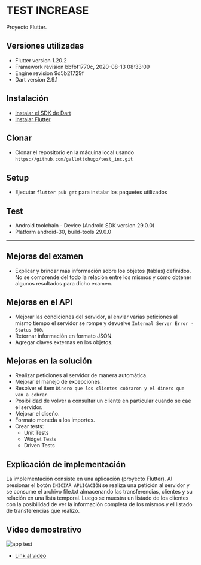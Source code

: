 # TEST INCREASE

Proyecto Flutter.

## Versiones utilizadas
- Flutter version 1.20.2
- Framework revision bbfbf1770c, 2020-08-13 08:33:09
- Engine revision 9d5b21729f
- Dart version 2.9.1

## Instalación
- [Instalar el SDK de Dart](https://dart.dev/get-dart)
- [Instalar Flutter](https://flutter.dev/docs/get-started/install)

## Clonar
- Clonar el repositorio en la máquina local usando `https://github.com/gallottohugo/test_inc.git`

## Setup
- Ejecutar `flutter pub get` para instalar los paquetes utilizados

## Test
- Android toolchain - Device (Android SDK version 29.0.0)
- Platform android-30, build-tools 29.0.0

---

## Mejoras del examen
- Explicar y brindar más información sobre los objetos (tablas) definidos. No se comprende del todo la relación entre los mismos y cómo obtener algunos resultados para dicho examen.

## Mejoras en el API
- Mejorar las condiciones del servidor, al enviar varias peticiones al mismo tiempo el servidor se rompe y devuelve `Internal Server Error - Status 500`.
- Retornar información en formato JSON.
- Agregar claves externas en los objetos.

## Mejoras en la solución
- Realizar peticiones al servidor de manera automática.
- Mejorar el manejo de excepciones.
- Resolver el item `Dinero que los clientes cobraron y el dinero que van a cobrar`.
- Posibilidad de volver a consultar un cliente en particular cuando se cae el servidor.
- Mejorar el diseño.
- Formato moneda a los importes.
- Crear tests:
  - Unit Tests
  - Widget Tests
  - Driven Tests

## Explicación de implementación
La implementación consiste en una aplicacíón (proyecto Flutter).
Al presionar el botón `INICIAR APLICACIÓN` se realiza una petición al servidor y se consume el archivo file.txt almacenando las transferencias, clientes y su relación en una lista temporal.
Luego se muestra un listado de los clientes con la posibilidad de ver la información completa de los mismos y el listado de transferencias que realizó.

## Video demostrativo
![app test](https://img.youtube.com/vi/ujGjZVrvXDo/0.jpg)

- [Link al video](https://www.youtube.com/watch?v=ujGjZVrvXDo)




